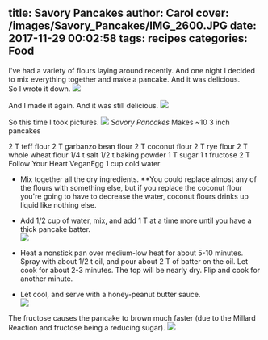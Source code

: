 title: Savory Pancakes
author: Carol
cover: /images/Savory_Pancakes/IMG_2600.JPG
date: 2017-11-29 00:02:58
tags: recipes
categories: Food
---
I've had a variety of flours laying around recently.  And one night I decided to mix everything together and make a pancake.  And it was delicious.  
So I wrote it down. 
![](/images/Savory_Pancakes/IMG_2594.JPG)

And I made it again.  And it was still delicious.
![](/images/Savory_Pancakes/IMG_2593.JPG)


So this time I took pictures.
![](/images/Savory_Pancakes/IMG_2592.JPG)
_Savory Pancakes_
Makes ~10 3 inch pancakes

2 T teff flour
2 T garbanzo bean flour
2 T coconut flour
2 T rye flour
2 T whole wheat flour
1/4 t salt
1/2 t baking powder
1 T sugar 
1 t fructose
2 T Follow Your Heart VeganEgg
1 cup cold water

- Mix together all the dry ingredients.  **You could replace almost any of the flours with something else, but if you replace the coconut flour you're going to have to decrease the water, coconut flours drinks up liquid like nothing else.

- Add 1/2 cup of water, mix, and add 1 T at a time more until you have a thick pancake batter.  
![](/images/Savory_Pancakes/IMG_2562.JPG)
- Heat a nonstick pan over medium-low heat for about 5-10 minutes.  Spray with about 1/2 t oil, and pour about 2 T of batter on the oil.  Let cook for about 2-3 minutes.  The top will be nearly dry.  Flip and cook for another minute.  

- Let cool, and serve with a honey-peanut butter sauce.  
![](/images/Savory_Pancakes/IMG_2596.JPG)


The fructose causes the pancake to brown much faster (due to the Millard Reaction and fructose being a reducing sugar).
![](/images/Savory_Pancakes/IMG_2595.JPG)
